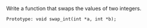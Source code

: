 Write a function that swaps the values of two integers.



    Prototype: void swap_int(int *a, int *b);
